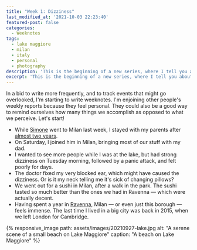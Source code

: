 ```yaml
---
title: "Week 1: Dizziness"
last_modified_at: '2021-10-03 22:23:40'
featured-post: false
categories:
  - Weeknotes
tags:
  - lake maggiore
  - milan
  - italy
  - personal
  - photography
description: 'This is the beginning of a new series, where I tell you about my week.'
excerpt: 'This is the beginning of a new series, where I tell you about my week.'
---
```

<p class="lead">In a bid to write more frequently, and to track events that might go overlooked, I'm starting to write weeknotes. I'm enjoining other people's weekly reports because they feel personal. They could also be a good way to remind ourselves how many things we accomplish as opposed to what we perceive. Let's start!</p>

<!--more-->

<ul class="smd-ul">
  <li>While <a href="https://minutestomidnight.co.uk" title="Go to Simone's website">Simone</a> went to Milan last week, I stayed with my parents after <a href="/photography/back-to-the-lake/" title="See the post 'Back to the Lake'">almost two years</a>.</li>
  <li>On Saturday, I joined him in Milan, bringing most of our stuff with my dad.</li>
  <li>I wanted to see more people while I was at the lake, but had strong dizziness on Tuesday morning, followed by a panic attack, and felt poorly for days.</li>
  <li>The doctor fixed my very blocked ear, which might have caused the dizziness. Or is it my neck telling me it's sick of changing pillows?</li>
  <li>We went out for a sushi in Milan, after a walk in the park. The sushi tasted so much better than the ones we had in Ravenna — which were actually decent.</li>
  <li>Having spent a year in <a href="/tag/ravenna/" title="Explore the posts about Ravenna">Ravenna</a>, Milan — or even just this borough — feels immense. The last time I lived in a big city was back in 2015, when we left London for Cambridge.</li>
</ul>

{% responsive_image path: assets/images/20210927-lake.jpg alt: "A serene scene of a small beach on Lake Maggiore" caption: "A beach on Lake Maggiore" %}